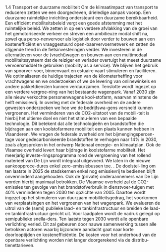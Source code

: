 1.4 Transport en duurzame mobiliteit Om de klimaatimpact van transport te reduceren zetten we een doorgedreven, drieledige aanpak voorop. Een duurzame ruimtelijke inrichting ondersteunt een duurzame bereikbaarheid. Een efficiënt mobiliteitsbeleid vergt een goede afstemming met het ruimtelijke beleid. We zetten in op een verdere afvlakking van de groei van het gemotoriseerde verkeer en streven een ambitieuze modal shift na, zowel qua perso-nenvervoer als logistiek door verder te bouwen aan een kostenefficiënt en vraaggestuurd open-baarvervoernetwerk en zetten de stijgende trend in de fietsinvesteringen verder. We investeren in de alternatieven voor de (vracht)wagen en bouwen aan een multimodaal mobiliteitssysteem dat de reiziger en verlader overtuigt het meest duurzame vervoersmiddel te gebruiken (mobility as a service). We blijven het gebruik van spoorver-voer, binnenvaart en estuaire vaart stimuleren en faciliteren. We optimaliseren de huidige trajecten van de kilometerheffing voor vrachtwagens en we onderzoeken of we de levering van onlinewinkels en andere pakketdiensten kunnen verduurzamen. Tenslotte wordt ingezet op een verdere vergroe-ning van het bestaande wagenpark. Vanaf 2030 zijn alle nieuw verkochte personenwagens kool-stofarm, waarvan minstens de helft emissievrij. In overleg met de federale overheid en de andere gewesten onderzoeken we hoe we de bedrijfswa-gens versneld kunnen vergroenen. Het verminderen van de CO2-uitstoot van de mobili-teit is hierbij het ultieme doel en niet het stimu-leren van een bepaalde technologie. Dit betekent dat alle technologieën en brandstoffen die bijdragen aan een koolstofarmere mobiliteit een plaats kunnen hebben in Vlaanderen. We vragen de federale overheid om het bijmengingspercen-tage voor gedecarboniseerde brandstoffen te verhogen naar 14% in 2030, zoals afgesproken in het ontwerp Nationaal energie- en klimaatplan. Ook de Vlaamse overheid levert haar bijdrage in koolstofarme mobiliteit. Het meerjarig investe-ringsprogramma rond de vergroening van het rollend materieel van De Lijn wordt integraal uitgevoerd. We laten in de nieuwe aankoopproce-dures enkel zero-emissiebussen toe. . De doelstel-ling om ten laatste in 2025 de stadskernen enkel nog emissievrij te bedienen blijft onverminderd aangehouden. Ook de (private) onderaannemers van De Lijn worden hierbij maximaal betrokken. De Vlaamse overheid zal de CO2-emissies ten gevolge van het brandstofverbruik in dienstvoer-tuigen met 40% verminderen tegen 2030 ten opzichte van 2005. Daartoe wordt ingezet op het stimuleren van duurzaam mobiliteitsgedrag, het voorkomen van verplaatsingen en het vergroenen van het wagenpark. We evalueren de uitrol van de (semi) publieke laad- en tankinfrastructuur en breiden de laad- en tankinfrastructuur gericht uit. Voor laadpalen wordt de nadruk gelegd op semipublieke snella-ders. Ten laatste tegen 2030 wordt alle openbare verlichting verled. Dit zal gebeuren door nauwe samenwerking tussen alle betrokken actoren waarbij bijzondere aandacht gaat naar korte doorlooptijden en kostenefficiëntie. De kosten voor het onderhoud van de openbare verlichting worden niet langer doorgerekend via de distribu-tienettarieven. 